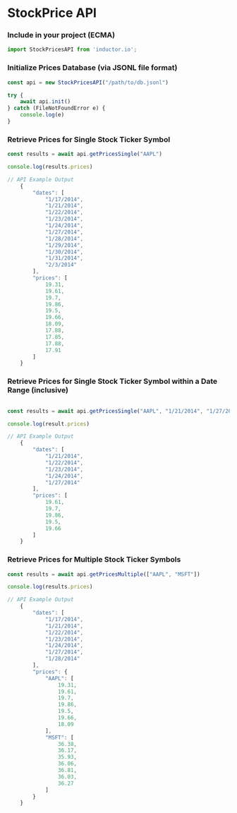 StockPrice API
==============


### Include in your project (ECMA)
```javascript
import StockPricesAPI from 'inductor.io';
```

### Initialize Prices Database (via JSONL file format)
```javascript
const api = new StockPricesAPI("/path/to/db.jsonl")

try {
    await api.init()
} catch (FileNotFoundError e) {
    console.log(e)
}
```

### Retrieve Prices for Single Stock Ticker Symbol
```javascript
const results = await api.getPricesSingle("AAPL")

console.log(results.prices)

// API Example Output
    {
        "dates": [
            "1/17/2014",
            "1/21/2014",
            "1/22/2014",
            "1/23/2014",
            "1/24/2014",
            "1/27/2014",
            "1/28/2014",
            "1/29/2014",
            "1/30/2014",
            "1/31/2014",
            "2/3/2014"
        ],
        "prices": [
            19.31,
            19.61,
            19.7,
            19.86,
            19.5,
            19.66,
            18.09,
            17.88,
            17.85,
            17.88,
            17.91
        ]
    }
```

### Retrieve Prices for Single Stock Ticker Symbol within a Date Range (inclusive)
```javascript

const results = await api.getPricesSingle("AAPL", "1/21/2014", "1/27/2014")

console.log(result.prices)

// API Example Output
    {
        "dates": [
            "1/21/2014",
            "1/22/2014",
            "1/23/2014",
            "1/24/2014",
            "1/27/2014"
        ],
        "prices": [
            19.61,
            19.7,
            19.86,
            19.5,
            19.66
        ]
    }
```


### Retrieve Prices for Multiple Stock Ticker Symbols
```javascript
const results = await api.getPricesMultiple(["AAPL", "MSFT"])

console.log(results.prices)

// API Example Output
    {
        "dates": [
            "1/17/2014",
            "1/21/2014",
            "1/22/2014",
            "1/23/2014",
            "1/24/2014",
            "1/27/2014",
            "1/28/2014"
        ],
        "prices": {
            "AAPL": [
                19.31,
                19.61,
                19.7,
                19.86,
                19.5,
                19.66,
                18.09
            ],
            "MSFT": [
                36.38,
                36.17,
                35.93,
                36.06,
                36.81,
                36.03,
                36.27
            ]
        }
    }
```

